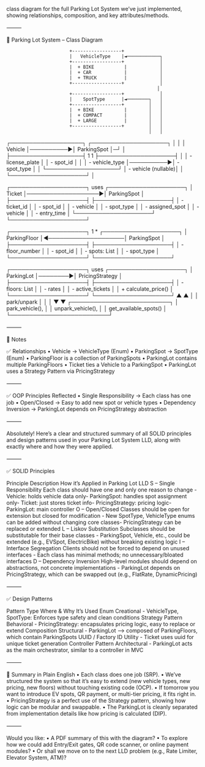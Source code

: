  class diagram for the full Parking Lot System we’ve just implemented, showing relationships, composition, and key attributes/methods.

⸻

🧱 Parking Lot System – Class Diagram

                           +------------------+
                           |   VehicleType    |◄────────────┐
                           +------------------+             │
                           |  + BIKE           |            │
                           |  + CAR            |            │
                           |  + TRUCK          |            │
                           +------------------+             │
                                                           │
                           +------------------+             │
                           |    SpotType      |◄────────┐   │
                           +------------------+         │   │
                           |  + BIKE           |        │   │
                           |  + COMPACT        |        │   │
                           |  + LARGE          |        │   │
                           +------------------+         │   │
                                                        │   │
┌───────────────────┐            ┌────────────────────┐ │   │
│     Vehicle        │──────────►│     ParkingSpot     │─┘   │
├───────────────────┤   1     1  ├────────────────────┤     │
│ - license_plate   │           │ - spot_id           │     │
│ - vehicle_type    │──────────►│ - spot_type         │     │
└───────────────────┘           │ - vehicle (nullable)│     │
                                └────────────────────┘     │

┌────────────────────┐         uses        ┌────────────────────┐
│      Ticket         │───────────────────►│    ParkingSpot      │
├────────────────────┤                    ├────────────────────┤
│ - ticket_id         │                    │ - spot_id           │
│ - vehicle           │                    │ - spot_type         │
│ - assigned_spot     │                    │ - vehicle           │
│ - entry_time        │                    └────────────────────┘
└────────────────────┘

┌────────────────────┐       1     *        ┌────────────────────┐
│   ParkingFloor      │◄────────────────────│    ParkingSpot      │
├────────────────────┤                      ├────────────────────┤
│ - floor_number      │                      │ - spot_id           │
│ - spots: List       │                      │ - spot_type         │
└────────────────────┘                      └────────────────────┘

┌────────────────────┐ uses    ┌────────────────────┐
│   ParkingLot        │────────►│ PricingStrategy     │
├────────────────────┤         ├────────────────────┤
│ - floors: List      │         │ - rates             │
│ - active_tickets    │         │ + calculate_price() │
└────────────────────┘         └────────────────────┘
      ▲       ▲
      │       │
  park/unpark │
      │       │
      ▼       ▼
┌──────────────────────────┐
│ park_vehicle(),          │
│ unpark_vehicle(),        │
│ get_available_spots()    │
└──────────────────────────┘


⸻

🧠 Notes

✅ Relationships
	•	Vehicle → VehicleType (Enum)
	•	ParkingSpot → SpotType (Enum)
	•	ParkingFloor is a collection of ParkingSpots
	•	ParkingLot contains multiple ParkingFloors
	•	Ticket ties a Vehicle to a ParkingSpot
	•	ParkingLot uses a Strategy Pattern via PricingStrategy

⸻

✅ OOP Principles Reflected
	•	Single Responsibility → Each class has one job
	•	Open/Closed → Easy to add new spot or vehicle types
	•	Dependency Inversion → ParkingLot depends on PricingStrategy abstraction

⸻

Absolutely! Here’s a clear and structured summary of all SOLID principles and design patterns used in your Parking Lot System LLD, along with exactly where and how they were applied.

⸻

✅ SOLID Principles

Principle	Description	How it’s Applied in Parking Lot LLD
S – Single Responsibility	Each class should have one and only one reason to change	- Vehicle: holds vehicle data only- ParkingSpot: handles spot assignment only- Ticket: just stores ticket info- PricingStrategy: pricing logic- ParkingLot: main controller
O – Open/Closed	Classes should be open for extension but closed for modification	- New SpotType, VehicleType enums can be added without changing core classes- PricingStrategy can be replaced or extended
L – Liskov Substitution	Subclasses should be substitutable for their base classes	- ParkingSpot, Vehicle, etc., could be extended (e.g., EVSpot, ElectricBike) without breaking existing logic
I – Interface Segregation	Clients should not be forced to depend on unused interfaces	- Each class has minimal methods; no unnecessary/bloated interfaces
D – Dependency Inversion	High-level modules should depend on abstractions, not concrete implementations	- ParkingLot depends on PricingStrategy, which can be swapped out (e.g., FlatRate, DynamicPricing)


⸻

✅ Design Patterns

Pattern	Type	Where & Why It’s Used
Enum	Creational	- VehicleType, SpotType: Enforces type safety and clean conditions
Strategy Pattern	Behavioral	- PricingStrategy: encapsulates pricing logic, easy to replace or extend
Composition	Structural	- ParkingLot ⟶ composed of ParkingFloors, which contain ParkingSpots
UUID / Factory ID	Utility	- Ticket uses uuid for unique ticket generation
Controller Pattern	Architectural	- ParkingLot acts as the main orchestrator, similar to a controller in MVC


⸻

🧠 Summary in Plain English
	•	Each class does one job (SRP).
	•	We’ve structured the system so that it’s easy to extend (new vehicle types, new pricing, new floors) without touching existing code (OCP).
	•	If tomorrow you want to introduce EV spots, QR payment, or multi-tier pricing, it fits right in.
	•	PricingStrategy is a perfect use of the Strategy pattern, showing how logic can be modular and swappable.
	•	The ParkingLot is cleanly separated from implementation details like how pricing is calculated (DIP).

⸻

Would you like:
	•	A PDF summary of this with the diagram?
	•	To explore how we could add Entry/Exit gates, QR code scanner, or online payment modules?
	•	Or shall we move on to the next LLD problem (e.g., Rate Limiter, Elevator System, ATM)?